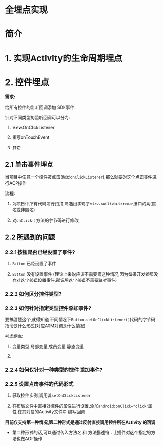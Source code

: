 # 全埋点实现

# 简介

 
# 1. 实现Activity的生命周期埋点


# 2. 控件埋点

**需求:**

给所有控件的监听回调添加 SDK事件.

针对不同类型的监听回调可以分为:

1.  View.OnClickListener

2. 重写onTouchEvent

3. 其它



## 2.1 单击事件埋点

当项目中任意一个控件被点击(触发`onClickListener`),那么就要对这个点击事件进行AOP操作

流程:

1. 对项目中所有代码进行扫描,筛选出实现了`View.onClickListener`接口的类(匿名或非匿名)

2. 对`onClick()`方法的字节码进行修改


## 2.2 所遇到的问题


### 2.2.1 按钮是否已经设置了事件?

1. `Button` 已经设置了事件

2. `Button` 没有设置事件 (理论上来说应该不需要管这种情况,因为如果开发者都没有对这个按钮设置事件,那说明这个按钮不需要监听事件)

### 2.2.2 如何区分控件类型?


### 2.2.3 如何针对指定类型控件添加事件?

要搞清楚这个,就得知道 不同情况下`Button.setOnClickListener()`代码的字节码指令是什么形式(对应ASM对调是什么情况)

考虑俩点:

1. 变量类型,局部变量,成员变量,静态变量

2. 


### 2.2.4 如何仅针对一种类型的控件 添加事件?


### 2.2.5 设置点击事件的代码形式

1. 获取控件实例,调用其`setOnClickListener`

2. 在布局文件中直接对控件的属性进行设置,添加`android:onClick="click"`属性,在其对应的Activity文件中 编写回调

**目前仅支持第一种情况,第二种形式是通过反射直接调用控件所在Activity 的回调**

- 第二种形式的话,可以通过传入方法名 和 方法描述符 . 让插件对这个指定的方法也做AOP操作